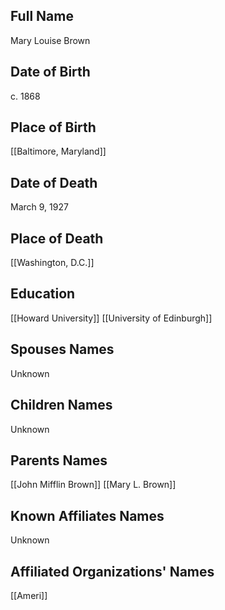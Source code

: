 ## Full Name
Mary Louise Brown

## Date of Birth
c. 1868

## Place of Birth
[[Baltimore, Maryland]]

## Date of Death
March 9, 1927

## Place of Death
[[Washington, D.C.]]

## Education
[[Howard University]]
[[University of Edinburgh]]

## Spouses Names
Unknown

## Children Names
Unknown

## Parents Names
[[John Mifflin Brown]]
[[Mary L. Brown]]

## Known Affiliates Names
Unknown

## Affiliated Organizations' Names
[[Ameri]]

